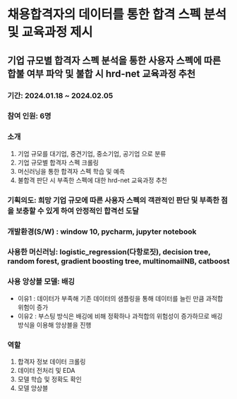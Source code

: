 # 채용합격자의 데이터를 통한 합격 스펙 분석 및 교육과정 제시
## 기업 규모별 합격자 스펙 분석을 통한 사용자 스펙에 따른 합불 여부 파악 및 불합 시 hrd-net 교육과정 추천

### 기간: 2024.01.18 ~ 2024.02.05

### 참여 인원: 6명

### 소개
1. 기업 규모를 대기업, 중견기업, 중소기업, 공기업 으로 분류
2. 기업 규모별 합격자 스펙 크롤링
3. 머신러닝을 통한 합격자 스펙 학습 및 예측
4. 불합격 판단 시 부족한 스펙에 대한 hrd-net 교육과정 추천

### 기획의도: 희망 기업 규모에 따른 사용자 스펙의 객관적인 판단 및 부족한 점을 보충할 수 있게 하여 안정적인 합격선 도달

### 개발환경(S/W) : window 10, pycharm, jupyter notebook

### 사용한 머신러닝: logistic_regression(다항로짓), decision tree, random forest, gradient boosting tree, multinomailNB, catboost

### 사용 앙상블 모델: 배깅
- 이유1 : 데이터가 부족해 기존 데이터의 샘플링을 통해 데이터를 늘린 만큼 과적합 위험이 증가
- 이유2 : 부스팅 방식은 배깅에 비해 정확하나 과적합의 위험성이 증가하므로 배깅 방식을 이용해 앙상블을 진행

### 역할 
1. 합격자 정보 데이터 크롤링
2. 데이터 전처리 및 EDA
3. 모델 학습 및 정확도 확인
4. 모델 앙상블
